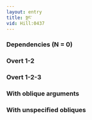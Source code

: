 ```yaml
---
layout: entry
title: སྔང་
vid: Hill:0437
---
```

### Dependencies (N = 0)


### Overt 1-2


### Overt 1-2-3


### With oblique arguments


### With unspecified obliques
